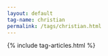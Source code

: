 ```yaml
---
layout: default
tag-name: christian
permalink: /tags/christian.html
---
```


{% include tag-articles.html %}
